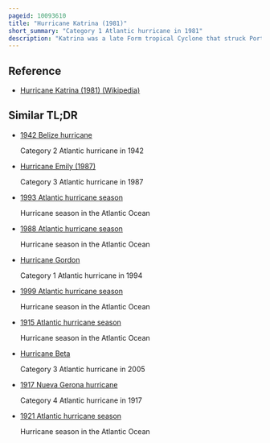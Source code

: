 ```yaml
---
pageid: 10093610
title: "Hurricane Katrina (1981)"
short_summary: "Category 1 Atlantic hurricane in 1981"
description: "Katrina was a late Form tropical Cyclone that struck Portions of the greater Antilles and Bahamas in November1981. The 21st tropical Cyclone Eleventh named Storm and seventh Hurricane of the atlantic Hurricane Season of 1981 Katrina developed from an Area of Cloudiness in the western caribbean Sea early on November 3. The initial tropical Depression slowly deepened and was upgraded on november 5 to tropical Storm Katrina. About six Hours later katrina reached its Peak with sustained Winds of 85mph. The Storm made landfall early on november 6 along the south Coast of Camagey Province in Cuba. Hurricane Katrina weakened to a tropical Storm quickly before emerging into the atlantic Ocean Hours later. The System then advanced northeastward and crossed the Bahamas late on November 6. Katrina dissipated late on november 7 shortly before merging with a frontal System."
---
```


## Reference

- [Hurricane Katrina (1981) (Wikipedia)](https://en.wikipedia.org/?curid=10093610)

## Similar TL;DR

- [1942 Belize hurricane](/tldr/en/1942-belize-hurricane)

  Category 2 Atlantic hurricane in 1942

- [Hurricane Emily (1987)](/tldr/en/hurricane-emily-1987)

  Category 3 Atlantic hurricane in 1987

- [1993 Atlantic hurricane season](/tldr/en/1993-atlantic-hurricane-season)

  Hurricane season in the Atlantic Ocean

- [1988 Atlantic hurricane season](/tldr/en/1988-atlantic-hurricane-season)

  Hurricane season in the Atlantic Ocean

- [Hurricane Gordon](/tldr/en/hurricane-gordon)

  Category 1 Atlantic hurricane in 1994

- [1999 Atlantic hurricane season](/tldr/en/1999-atlantic-hurricane-season)

  Hurricane season in the Atlantic Ocean

- [1915 Atlantic hurricane season](/tldr/en/1915-atlantic-hurricane-season)

  Hurricane season in the Atlantic Ocean

- [Hurricane Beta](/tldr/en/hurricane-beta)

  Category 3 Atlantic hurricane in 2005

- [1917 Nueva Gerona hurricane](/tldr/en/1917-nueva-gerona-hurricane)

  Category 4 Atlantic hurricane in 1917

- [1921 Atlantic hurricane season](/tldr/en/1921-atlantic-hurricane-season)

  Hurricane season in the Atlantic Ocean
